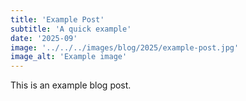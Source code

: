 ```yaml
---
title: 'Example Post'
subtitle: 'A quick example'
date: '2025-09'
image: '../../../images/blog/2025/example-post.jpg'
image_alt: 'Example image'
---
```


This is an example blog post.
